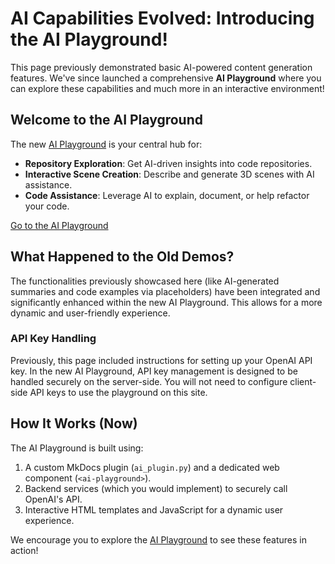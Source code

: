 <!-- 
This page now serves as an introduction to the new AI Playground.
-->

# AI Capabilities Evolved: Introducing the AI Playground!

This page previously demonstrated basic AI-powered content generation features. We've since launched a comprehensive **AI Playground** where you can explore these capabilities and much more in an interactive environment!

## Welcome to the AI Playground

The new [AI Playground](./ai-playground/playground/) is your central hub for:

-   **Repository Exploration**: Get AI-driven insights into code repositories.
-   **Interactive Scene Creation**: Describe and generate 3D scenes with AI assistance.
-   **Code Assistance**: Leverage AI to explain, document, or help refactor your code.

<div class="text-center">
  <a href="./ai-playground/playground/" class="md-button md-button--primary">
    Go to the AI Playground
  </a>
</div>

## What Happened to the Old Demos?

The functionalities previously showcased here (like AI-generated summaries and code examples via placeholders) have been integrated and significantly enhanced within the new AI Playground. This allows for a more dynamic and user-friendly experience.

### API Key Handling

Previously, this page included instructions for setting up your OpenAI API key. In the new AI Playground, API key management is designed to be handled securely on the server-side. You will not need to configure client-side API keys to use the playground on this site.

## How It Works (Now)

The AI Playground is built using:

1.  A custom MkDocs plugin (`ai_plugin.py`) and a dedicated web component (`<ai-playground>`).
2.  Backend services (which you would implement) to securely call OpenAI's API.
3.  Interactive HTML templates and JavaScript for a dynamic user experience.

We encourage you to explore the [AI Playground](./ai-playground/playground/) to see these features in action!

<!-- 
Old content removed as it's superseded by the AI Playground.
-->